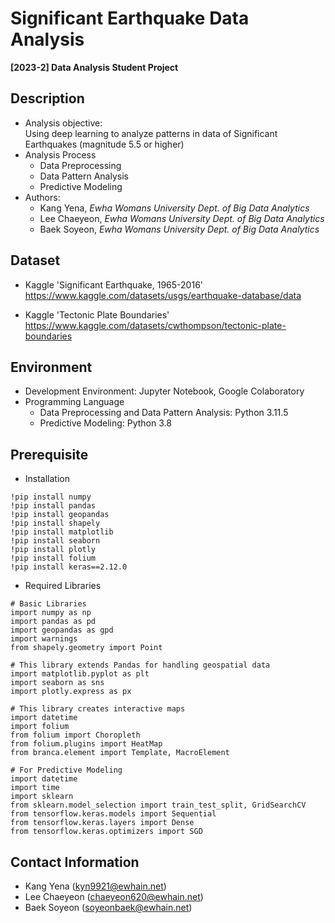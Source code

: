# Significant Earthquake Data Analysis
**[2023-2] Data Analysis Student Project**


## Description
- Analysis objective:<br>
  Using deep learning to analyze patterns in data of Significant Earthquakes (magnitude 5.5 or higher)
- Analysis Process
  - Data Preprocessing
  - Data Pattern Analysis
  - Predictive Modeling
- Authors:
  - Kang Yena, *Ewha Womans University Dept. of Big Data Analytics*
  - Lee Chaeyeon, *Ewha Womans University Dept. of Big Data Analytics*
  - Baek Soyeon, *Ewha Womans University Dept. of Big Data Analytics*


## Dataset
- Kaggle 'Significant Earthquake, 1965-2016'<br>
  https://www.kaggle.com/datasets/usgs/earthquake-database/data

- Kaggle 'Tectonic Plate Boundaries'<br>
  https://www.kaggle.com/datasets/cwthompson/tectonic-plate-boundaries


## Environment
- Development Environment: Jupyter Notebook, Google Colaboratory
- Programming Language
  - Data Preprocessing and Data Pattern Analysis: Python 3.11.5
  - Predictive Modeling: Python 3.8
  
## Prerequisite
- Installation
```
!pip install numpy
!pip install pandas 
!pip install geopandas 
!pip install shapely 
!pip install matplotlib 
!pip install seaborn 
!pip install plotly 
!pip install folium
!pip install keras==2.12.0
```

- Required Libraries
```
# Basic Libraries
import numpy as np
import pandas as pd
import geopandas as gpd
import warnings
from shapely.geometry import Point

# This library extends Pandas for handling geospatial data
import matplotlib.pyplot as plt
import seaborn as sns
import plotly.express as px

# This library creates interactive maps
import datetime
import folium
from folium import Choropleth
from folium.plugins import HeatMap
from branca.element import Template, MacroElement

# For Predictive Modeling
import datetime
import time
import sklearn
from sklearn.model_selection import train_test_split, GridSearchCV
from tensorflow.keras.models import Sequential
from tensorflow.keras.layers import Dense
from tensorflow.keras.optimizers import SGD
```

## Contact Information
- Kang Yena (kyn9921@ewhain.net) <br>
- Lee Chaeyeon (chaeyeon620@ewhain.net) <br>
- Baek Soyeon (soyeonbaek@ewhain.net)
